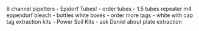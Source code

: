 8 channel pipetters - Epidorf
Tubes! - order tubes - 1.5 tubes
repeater m4 eppendorf
bleach - bottles
white boxes - order more
tags - white with cap tag
extraction kits - Power Soil Kits - ask Daniel about plate extraction

